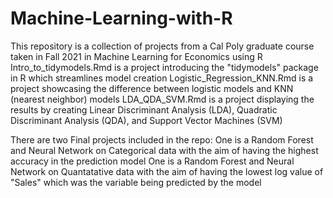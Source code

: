 # Machine-Learning-with-R
This repository is a collection of projects from a Cal Poly graduate course taken in Fall 2021 in Machine Learning for Economics using R
Intro_to_tidymodels.Rmd is a project introducing the "tidymodels" package in R which streamlines model creation 
Logistic_Regression_KNN.Rmd is a project showcasing the difference between logistic models and KNN (nearest neighbor) models
LDA_QDA_SVM.Rmd is a project displaying the results by creating Linear Discriminant Analysis (LDA), Quadratic Discriminant Analysis (QDA), and Support Vector Machines (SVM) 

There are two Final projects included in the repo:
One is a Random Forest and Neural Network on Categorical data with the aim of having the highest accuracy in the prediction model
One is a Random Forest and Neural Network on Quantatative data with the aim of having the lowest log value of "Sales" which was the variable being predicted by the model
